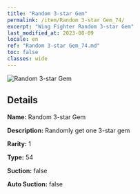 ```yaml
---
title: "Random 3-star Gem"
permalink: /item/Random 3-star Gem_74/
excerpt: "Wing Fighter Random 3-star Gem"
last_modified_at: 2023-08-09
locale: en
ref: "Random 3-star Gem_74.md"
toc: false
classes: wide
---
```



 ![Random 3-star Gem](/images/item/Random_3-star_Gem_p.png)



## Details

 **Name:** Random 3-star Gem 

 **Description:** Randomly get one 3-star gem

 **Rarity:** 1 

 **Type:** 54 

 **Suction:** false 

 **Auto Suction:** false 


